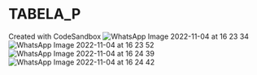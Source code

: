 # TABELA_P
Created with CodeSandbox
![WhatsApp Image 2022-11-04 at 16 23 34](https://user-images.githubusercontent.com/106634122/200059185-7c7d2fb0-8305-4be5-9bbf-ec18e801fc34.jpeg)
![WhatsApp Image 2022-11-04 at 16 23 52](https://user-images.githubusercontent.com/106634122/200059190-e5328b22-1058-465d-af51-7e67bea85d96.jpeg)
![WhatsApp Image 2022-11-04 at 16 24 39](https://user-images.githubusercontent.com/106634122/200059194-25d80516-fd37-4427-8fa3-d1c73d7a702b.jpeg)
![WhatsApp Image 2022-11-04 at 16 24 42](https://user-images.githubusercontent.com/106634122/200059196-d33d865a-e5ac-4999-8b9e-e3faca75ae58.jpeg)

